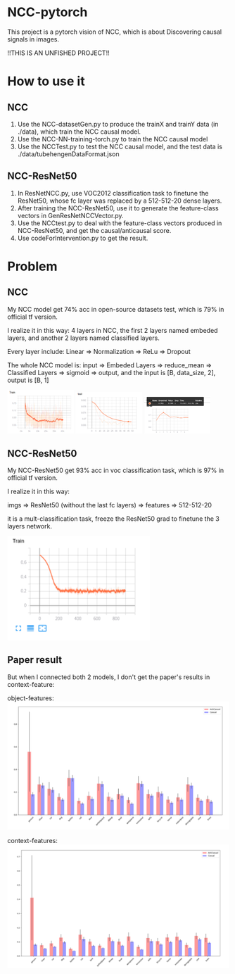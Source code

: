 # NCC-pytorch
This project is a pytorch vision of NCC, which is about Discovering causal signals in images.

!!THIS IS AN UNFISHED PROJECT!!

# How to use it
## NCC
1. Use the NCC-datasetGen.py to produce the trainX and trainY data (in ./data), which train the NCC causal model.
2. Use the NCC-NN-training-torch.py to train the NCC causal model
3. Use the NCCTest.py to test the NCC causal model, and the test data is ./data/tubehengenDataFormat.json

## NCC-ResNet50
1. In ResNetNCC.py, use VOC2012 classification task to finetune the ResNet50, whose fc layer was replaced by a 512-512-20 dense layers.
2. After training the NCC-ResNet50, use it to generate the feature-class vectors in GenResNetNCCVector.py.
3. Use the NCCtest.py to deal with the feature-class vectors produced in NCC-ResNet50, and get the causal/anticausal score.
4. Use codeForIntervention.py to get the result.

# Problem
## NCC
My NCC model get 74% acc in open-source datasets test, which is 79% in official tf version.

I realize it in this way: 4 layers in NCC, the first 2 layers named embeded layers, and another 2 layers named classified layers. 

Every layer include: Linear => Normalization => ReLu => Dropout

The whole NCC model is: input => Embeded Layers => reduce_mean => Classified Layers => sigmoid => output, and the input is [B, data_size, 2], output is [B, 1]

<img src='img/NCC.png' title='Train loss' width='30%'> <img src='img/NCC-test.png' titile='Test Loss' width='30%'> <img src='img/NCC-tubtest.png' title='TubTest Loss' width='30%'>

## NCC-ResNet50
My NCC-ResNet50 get 93% acc in voc classification task, which is 97% in official tf version.

I realize it in this way:

imgs => ResNet50 (without the last fc layers) => features => 512-512-20

it is a mult-classification task, freeze the ResNet50 grad to finetune the 3 layers network.

<img src='img/NCC-ResNet-train.png' title='NCC-ResNet-train.png'>

## Paper result
But when I connected both 2 models, I don't get the paper's results in context-feature:

object-features: 
<img src='img/object-features.png' title='object-feature'>

context-features:
<img src='img/Context-feature.py.png' title='context-feature'>
